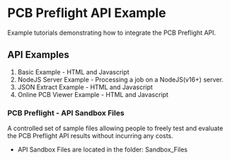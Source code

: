 # PCB Preflight API Example
Example tutorials demonstrating how to integrate the PCB Preflight API.  


## API Examples
1) Basic Example - HTML and Javascript
1) NodeJS Server Example - Processing a job on a NodeJS(v16+) server.
1) JSON Extract Example - HTML and Javascript
1) Online PCB Viewer Example - HTML and Javascript


### PCB Preflight - API Sandbox Files
A controlled set of sample files allowing people to freely test and evaluate the PCB Preflight API results without incurring any costs.
* API Sandbox Files are located in the folder: Sandbox_Files
